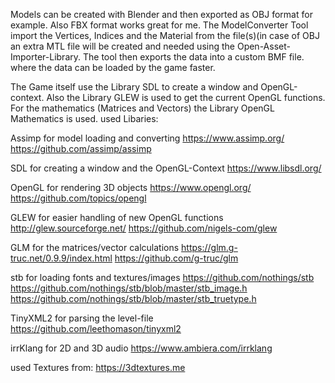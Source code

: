 Models can be created with Blender and then exported as OBJ format for example. Also FBX format works great for me.
The ModelConverter Tool import the Vertices, Indices and the Material from the file(s)(in case of OBJ an extra MTL file will be created and needed
using the Open-Asset-Importer-Library. The tool then exports the data into a custom BMF file. where the data can be loaded by the game faster.

The Game itself use the Library SDL to create a window and OpenGL-context. Also the Library GLEW is used to get the current OpenGL functions.
For the mathematics (Matrices and Vectors) the Library OpenGL Mathematics is used.
used Libaries:

Assimp for model loading and converting
https://www.assimp.org/
https://github.com/assimp/assimp

SDL for creating a window and the OpenGL-Context
https://www.libsdl.org/

OpenGL for rendering 3D objects
https://www.opengl.org/
https://github.com/topics/opengl

GLEW for easier handling of new OpenGL functions
http://glew.sourceforge.net/
https://github.com/nigels-com/glew

GLM for the matrices/vector calculations
https://glm.g-truc.net/0.9.9/index.html
https://github.com/g-truc/glm

stb for loading fonts and textures/images
https://github.com/nothings/stb
https://github.com/nothings/stb/blob/master/stb_image.h
https://github.com/nothings/stb/blob/master/stb_truetype.h

TinyXML2 for parsing the level-file
https://github.com/leethomason/tinyxml2

irrKlang for 2D and 3D audio
https://www.ambiera.com/irrklang

used Textures from:
https://3dtextures.me
